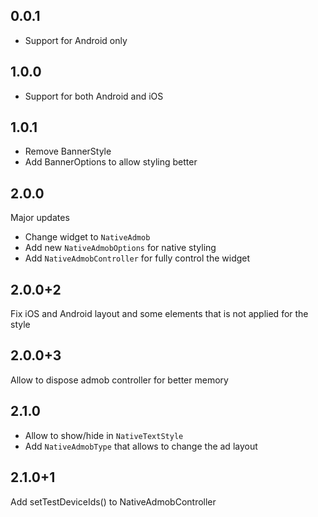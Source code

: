 ## 0.0.1

- Support for Android only

## 1.0.0

- Support for both Android and iOS

## 1.0.1

- Remove BannerStyle
- Add BannerOptions to allow styling better

## 2.0.0

Major updates

- Change widget to `NativeAdmob`
- Add new `NativeAdmobOptions` for native styling
- Add `NativeAdmobController` for fully control the widget

## 2.0.0+2

Fix iOS and Android layout and some elements that is not applied for the style

## 2.0.0+3

Allow to dispose admob controller for better memory

## 2.1.0

- Allow to show/hide in `NativeTextStyle`
- Add `NativeAdmobType` that allows to change the ad layout

## 2.1.0+1

Add setTestDeviceIds() to NativeAdmobController
